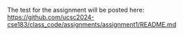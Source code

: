 The test for the assignment will be posted here:
https://github.com/ucsc2024-cse183/class_code/assignments/assignment1/README.md
